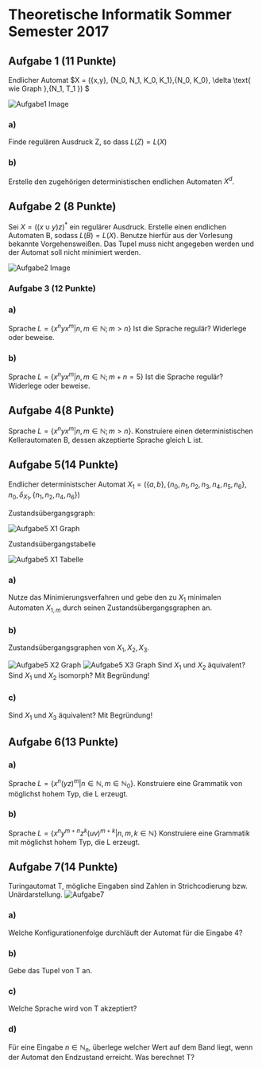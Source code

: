 # Theoretische Informatik Sommer Semester 2017

## Aufgabe 1 (11 Punkte)

Endlicher Automat $X = (\{x,y\}, \{N_0, N_1, K_0, K_1\},\{N_0, K_0\}, \delta \text{ wie Graph },\{N_1, T_1 \}) $

![Aufgabe1 Image](Images/SoSe17_Aufgabe1.png)

### a) 
Finde regulären Ausdruck Z, so dass $L(Z)=L(X)$
### b)
Erstelle den zugehörigen deterministischen endlichen Automaten $X^d$.

## Aufgabe 2 (8 Punkte)

Sei $X = ((x\cup y)z)^*$ ein regulärer Ausdruck.
Erstelle einen endlichen Automaten B, sodass $L(B)=L(X)$.
Benutze hierfür aus der Vorlesung bekannte Vorgehensweißen. Das Tupel muss nicht angegeben werden und der Automat soll nicht minimiert werden.

![Aufgabe2 Image](Images/SoSe17_Aufgabe2.png)

### Aufgabe 3 (12 Punkte)

### a) 
Sprache $L= \{x^n y x^m | n,m \in \mathbb{N}; m>n \}$
Ist die Sprache regulär? Widerlege oder beweise.

### b)
Sprache $L= \{x^n y x^m | n,m \in \mathbb{N}; m+n = 5 \}$
Ist die Sprache regulär? Widerlege oder beweise.

## Aufgabe 4(8 Punkte)
Sprache $L= \{x^n y x^m | n,m \in \mathbb{N}; m>n \}$. Konstruiere einen deterministischen Kellerautomaten B, dessen akzeptierte Sprache gleich L ist.


## Aufgabe 5(14 Punkte)

Endlicher deterministscher Automat $X_1 = (\{a,b\},\{n_0,n_1,n_2,n_3,n_4,n_5,n_6\},n_0, \delta_{X_1}, \{n_1,n_2,n_4,n_6\})$


Zustandsübergangsgraph:

![Aufgabe5 X1 Graph](Images/SoSe17_Aufgabe5_1.png)


Zustandsübergangstabelle

![Aufgabe5 X1 Tabelle](Images/SoSe17_Aufgabe5_2.png)

### a)
Nutze das Minimierungsverfahren und gebe den zu $X_1$ minimalen Automaten $X_{1,m}$ durch seinen Zustandsübergangsgraphen an.

### b)
Zustandsübergangsgraphen von $X_1, X_2, X_3$.

![Aufgabe5 X2 Graph](Images/SoSe17_Aufgabe5_3.png)
![Aufgabe5 X3 Graph](Images/SoSe17_Aufgabe5_4.png)
Sind $X_1$ und $X_2$ äquivalent? Sind $X_1$ und $X_2$ isomorph? Mit Begründung!

### c)
Sind $X_1$ und $X_3$ äquivalent? Mit Begründung!

## Aufgabe 6(13 Punkte)
### a)
Sprache $L = \{x^n(yz)^m |n\in \mathbb{N}, m\in \mathbb{N}_0 \}$.
Konstruiere eine Grammatik von möglichst hohem Typ, die L erzeugt.
### b)
Sprache $L = \{x^n y^{m+n}z^k (uv)^{m+k} |n,m,k \in \mathbb{N} \}$
Konstruiere eine Grammatik mit möglichst hohem Typ, die L erzeugt.

## Aufgabe 7(14 Punkte)
Turingautomat T, mögliche Eingaben sind Zahlen in Strichcodierung bzw. Unärdarstellung.
![Aufgabe7](Images/SoSe17_Aufgabe7.png)
### a)
Welche Konfigurationenfolge durchläuft der Automat für die Eingabe 4?
### b)
Gebe das Tupel von T an.
### c)
Welche Sprache wird von T akzeptiert?
### d)
Für eine Eingabe $n \in \mathbb{N}_n$, überlege welcher Wert auf dem Band liegt, wenn der Automat den Endzustand erreicht. Was berechnet T?
